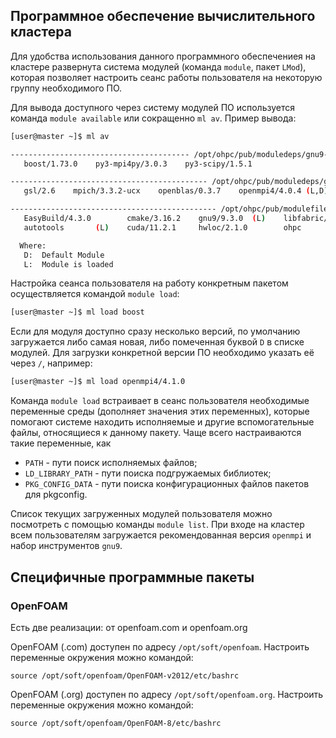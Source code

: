 ## Программное обеспечение вычислительного кластера

Для удобства использования данного программного обеспечениея на кластере развернута система модулей (команда `module`, пакет `LMod`), которая позволяет настроить сеанс работы пользователя на некоторую группу необходимого ПО.

Для вывода доступного через систему модулей ПО используется команда `module available` или сокращенно `ml av`. Пример вывода:
```bash
[user@master ~]$ ml av

---------------------------------------- /opt/ohpc/pub/moduledeps/gnu9-openmpi4 ----------------------------------------
   boost/1.73.0    py3-mpi4py/3.0.3    py3-scipy/1.5.1

-------------------------------------------- /opt/ohpc/pub/moduledeps/gnu9 ---------------------------------------------
   gsl/2.6    mpich/3.3.2-ucx    openblas/0.3.7    openmpi4/4.0.4 (L,D)    openmpi4/4.1.0    py3-numpy/1.19.0

---------------------------------------------- /opt/ohpc/pub/modulefiles -----------------------------------------------
   EasyBuild/4.3.0        cmake/3.16.2    gnu9/9.3.0  (L)    libfabric/1.10.1 (L)    os            prun/2.0  (L)
   autotools       (L)    cuda/11.2.1     hwloc/2.1.0        ohpc             (L)    pmix/3.1.4    ucx/1.8.0 (L)

  Where:
   D:  Default Module
   L:  Module is loaded
```

Настройка сеанса пользователя на работу конкретным пакетом осуществляется командой `module load`:
```bash
[user@master ~]$ ml load boost
```
Если для модуля доступно сразу несколько версий, по умолчанию загружается либо самая новая, либо помеченная буквой `D` в списке модулей. Для загрузки конкретной версии ПО необходимо указать её через `/`, например:
```bash
[user@master ~]$ ml load openmpi4/4.1.0
```

Команда `module load` встраивает в сеанс пользователя необходимые переменные среды (дополняет значения этих переменных), которые помогают системе находить исполняемые и другие вспомогательные файлы, относящиеся к данному пакету. Чаще всего настраиваются такие переменные, как

- `PATH` - пути поиск исполняемых файлов;
- `LD_LIBRARY_PATH` - пути поиска подгружаемых библиотек;
- `PKG_CONFIG_DATA` - пути поиска конфигурационных файлов пакетов для pkgconfig.

Список текущих загруженных модулей пользователя можно посмотреть с помощью команды `module list`. При входе на кластер всем пользователям загружается рекомендованная версия `openmpi` и набор инструментов `gnu9`.

## Специфичные программные пакеты

### OpenFOAM

Есть две реализации: от openfoam.com и openfoam.org

OpenFOAM (.com) доступен по адресу `/opt/soft/openfoam`.
Настроить переменные окружения можно командой:
```
source /opt/soft/openfoam/OpenFOAM-v2012/etc/bashrc
```

OpenFOAM (.org) доступен по адресу `/opt/soft/openfoam.org`.
Настроить переменные окружения можно командой:
```
source /opt/soft/openfoam/OpenFOAM-8/etc/bashrc
```

<!---
### Paraview

Paraview доступен в виде клиент-серверного приложения. Принцип работы заключается в том, что на кластере запускается серверная часть (`pvserver`), отвечающая за отрисовку графики, а на компьютере пользователя установлена клиентская часть (`paraview`), которая является графическим интерфейсом и визуализирует полученные данные.

Серверная часть открывает TCP-порт для принятия входящих подключений, и этот порт транслируется на компьютер пользователя по протоколу SSH. По умолчанию `pvserver` открывает порт 11111. На кластере один порт может быть открыт только одной программой, и при запуске двух серверов на одном порту paraview выдаст ошибку. Поэтому пользователю рекомендуется придумать своё 4-6 значное число и постоянно использовать его в качестве порта. Например: 18945. Далее вместо порта будет указано `XXXX`.

1. Запускаем pvserver
Если Ваша визуализация не требует вычислительных мощностей и может быть
-->